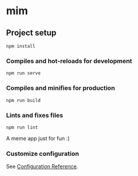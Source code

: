 # mim

## Project setup

```
npm install
```

### Compiles and hot-reloads for development

```
npm run serve
```

### Compiles and minifies for production

```
npm run build
```

### Lints and fixes files

```
npm run lint
```

A meme app just for fun :)

### Customize configuration

See [Configuration Reference](https://cli.vuejs.org/config/).

